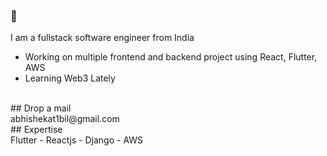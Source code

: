 ### 👋
I am a fullstack software engineer from India
- Working on multiple frontend and backend project using React, Flutter, AWS
- Learning Web3 Lately
<br>
## Drop a mail
<br>
abhishekat1bil@gmail.com
<br>
## Expertise
<br>
Flutter - Reactjs - Django - AWS
<br>
<br>
